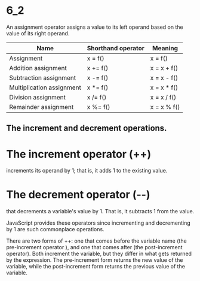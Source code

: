 # 6_2
An assignment operator assigns a value to its left operand based on the value of its right operand.

| Name    |	Shorthand operator| Meaning|
|--------|--------------------|--------|
|Assignment            |	x = f()	           |x = f() |
|Addition assignment   |	x += f()      |	x = x + f() |
|Subtraction assignment	|	x -= f()|x = x - f()
|Multiplication assignment|	x *= f()        | x = x * f()|
|Division assignment    |	x /= f()	    | x = x / f()|
|Remainder assignment    |	x %= f()	    | x = x % f()| 

## The increment and decrement operations.

# The increment operator (++)

increments its operand by 1; that is, it adds 1 to the existing value.

# The decrement operator (--)

that decrements a variable's value by 1. That is, it subtracts 1 from the value.

JavaScript provides these operators since incrementing and decrementing by 1 are such commonplace operations.

There are two forms of ++: one that comes before the variable name (the pre-increment operator ), and one that comes after (the post-increment operator). Both increment the variable, but they differ in what gets returned by the expression. The pre-increment form returns the new value of the variable, while the post-increment form returns the previous value of the variable.